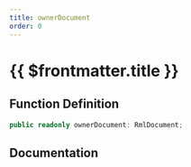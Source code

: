 ```yaml
---
title: ownerDocument
order: 0
---
```


# {{ $frontmatter.title }}

## Function Definition

```ts
public readonly ownerDocument: RmlDocument;
```

## Documentation

<!--@include: ./parts/ownerDocument.md-->
